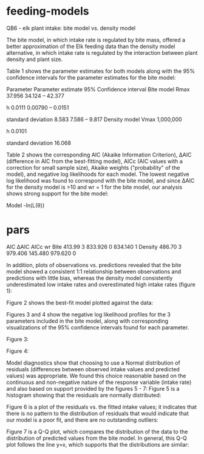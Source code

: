 # feeding-models
QB6 - elk plant intake: bite model vs. density model

The bite model, in which intake rate is regulated by bite mass, offered a better approximation of the Elk feeding data than the density model alternative, in which intake rate is regulated by the interaction between plant density and plant size.  

Table 1 shows the parameter estimates for both models along with the 95% confidence intervals for the parameter estimates for the bite model:

Parameter
Parameter estimate
95% Confidence interval
Bite model
Rmax
37.956
34.124 – 42.377

h
0.0111
0.00790 – 0.0151

standard deviation
8.583
7.586 – 9.817
Density model
Vmax
1,000,000


h
0.0101


standard deviation
16.068



Table 2 shows the corresponding AIC (Akaike Information Criterion), ΔAIC (difference in AIC from the best-fitting model), AICc (AIC values with a correction for small sample size), Akaike weights ("probability" of the model), and negative log likelihoods for each model.  The lowest negative log likelihood was found to correspond with the bite model, and since ΔAIC for the density model is >10 and wr = 1 for the bite model, our analysis shows strong support for the bite model:

Model
-ln(L(θ))
# pars
AIC
ΔAIC
AICc
wr
Bite
413.99
3
833.926
0
834.140
1
Density
486.70
3
979.406
145.480
979.620
0


In addition, plots of observations vs. predictions revealed that the bite model showed a consistent 1:1 relationship between observations and predictions with little bias, whereas the density model consistently underestimated low intake rates and overestimated high intake rates (figure 1):

Figure 2 shows the best-fit model plotted against the data:

Figures 3 and 4 show the negative log likelihood profiles for the 3 parameters included in the bite model, along with corresponding visualizations of the 95% confidence intervals found for each parameter.




Figure 3:

Figure 4:

Model diagnostics show that choosing to use a Normal distribution of residuals (differences between observed intake values and predicted values) was appropriate.  We found this choice reasonable based on the continuous and non-negative nature of the response variable (intake rate) and also based on support provided by the figures 5 - 7:
Figure 5 is a histogram showing that the residuals are normally distributed:

Figure 6 is a plot of the residuals vs. the fitted intake values; it indicates that there is no pattern to the distribution of residuals that would indicate that our model is a poor fit, and there are no outstanding outliers: 

Figure 7 is a Q-Q plot, which compares the distribution of the data to the distribution of predicted values from the bite model.  In general, this Q-Q plot follows the line y=x, which supports that the distributions are similar:


